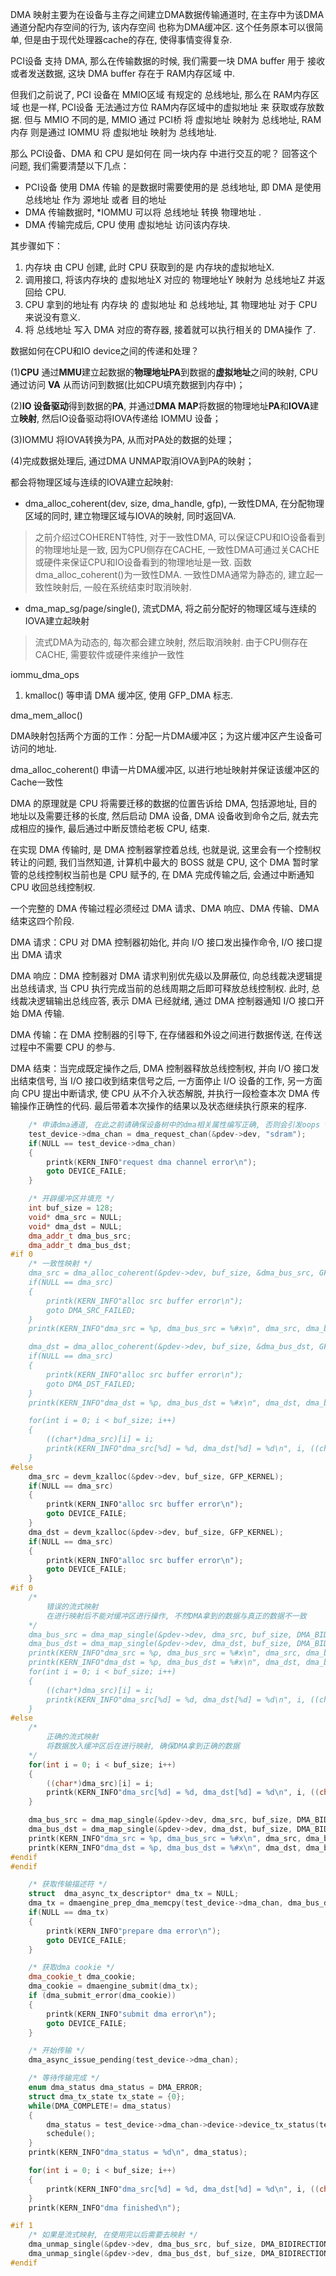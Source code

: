 
DMA 映射主要为在设备与主存之间建立DMA数据传输通道时, 在主存中为该DMA通道分配内存空间的行为, 该内存空间
也称为DMA缓冲区. 这个任务原本可以很简单, 但是由于现代处理器cache的存在, 使得事情变得复杂. 



PCI设备 支持 DMA, 那么在传输数据的时候, 我们需要一块 DMA buffer 用于 接收或者发送数据, 这块 DMA buffer 存在于 RAM内存区域 中. 

但我们之前说了, PCI 设备在 MMIO区域 有规定的 总线地址, 那么在 RAM内存区域 也是一样, PCI设备 无法通过方位 RAM内存区域中的虚拟地址 来 获取或存放数据. 但与 MMIO 不同的是, MMIO 通过 PCI桥 将 虚拟地址 映射为 总线地址, RAM内存 则是通过 IOMMU 将 虚拟地址 映射为 总线地址. 

那么 PCI设备、DMA 和 CPU 是如何在 同一块内存 中进行交互的呢？
回答这个问题, 我们需要清楚以下几点：

* PCI设备 使用 DMA 传输 的是数据时需要使用的是 总线地址, 即 DMA 是使用 总线地址 作为 源地址 或者 目的地址
* DMA 传输数据时, *IOMMU 可以将 总线地址 转换 物理地址 . 
* DMA 传输完成后, CPU 使用 虚拟地址 访问该内存块. 

其步骤如下：

1. 内存块 由 CPU 创建, 此时 CPU 获取到的是 内存块的虚拟地址X. 
2. 调用接口, 将该内存块的 虚拟地址X 对应的 物理地址Y 映射为 总线地址Z 并返回给 CPU. 
3. CPU 拿到的地址有 内存块 的 虚拟地址 和 总线地址, 其 物理地址 对于 CPU 来说没有意义. 
4. 将 总线地址 写入 DMA 对应的寄存器, 接着就可以执行相关的 DMA操作 了. 


数据如何在CPU和IO device之间的传递和处理？

(1)**CPU** 通过**MMU**建立起数据的**物理地址PA**到数据的**虚拟地址**之间的映射, CPU 通过访问 **VA** 从而访问到数据(比如CPU填充数据到内存中)；

(2)**IO 设备驱动**得到数据的**PA**, 并通过**DMA MAP**将数据的物理地址**PA**和**IOVA**建立**映射**, 然后IO设备驱动将IOVA传递给 IOMMU 设备；

(3)IOMMU 将IOVA转换为PA, 从而对PA处的数据的处理；

(4)完成数据处理后, 通过DMA UNMAP取消IOVA到PA的映射；

都会将物理区域与连续的IOVA建立起映射:

* dma_alloc_coherent(dev, size, dma_handle, gfp), 一致性DMA, 在分配物理区域的同时, 建立物理区域与IOVA的映射, 同时返回VA. 

> 之前介绍过COHERENT特性, 对于一致性DMA, 可以保证CPU和IO设备看到的物理地址是一致, 因为CPU侧存在CACHE, 一致性DMA可通过关CACHE或硬件来保证CPU和IO设备看到的物理地址是一致. 函数dma_alloc_coherent()为一致性DMA. 一致性DMA通常为静态的, 建立起一致性映射后, 一般在系统结束时取消映射. 

* dma_map_sg/page/single(), 流式DMA, 将之前分配好的物理区域与连续的IOVA建立起映射

> 流式DMA为动态的, 每次都会建立映射, 然后取消映射. 由于CPU侧存在CACHE, 需要软件或硬件来维护一致性

iommu_dma_ops




1. kmalloc() 等申请 DMA 缓冲区, 使用 GFP_DMA 标志.


dma_mem_alloc()



DMA映射包括两个方面的工作：分配一片DMA缓冲区；为这片缓冲区产生设备可访问的地址. 

dma_alloc_coherent() 申请一片DMA缓冲区, 以进行地址映射并保证该缓冲区的Cache一致性







DMA 的原理就是 CPU 将需要迁移的数据的位置告诉给 DMA, 包括源地址, 目的地址以及需要迁移的长度, 然后启动 DMA 设备, DMA 设备收到命令之后, 就去完成相应的操作, 最后通过中断反馈给老板 CPU, 结束. 


在实现 DMA 传输时, 是 DMA 控制器掌控着总线, 也就是说, 这里会有一个控制权转让的问题, 我们当然知道, 计算机中最大的 BOSS 就是 CPU, 这个 DMA 暂时掌管的总线控制权当前也是 CPU 赋予的, 在 DMA 完成传输之后, 会通过中断通知 CPU 收回总线控制权. 

一个完整的 DMA 传输过程必须经过 DMA 请求、DMA 响应、DMA 传输、DMA 结束这四个阶段. 

DMA 请求：CPU 对 DMA 控制器初始化, 并向 I/O 接口发出操作命令, I/O 接口提出 DMA 请求

DMA 响应：DMA 控制器对 DMA 请求判别优先级以及屏蔽位, 向总线裁决逻辑提出总线请求, 当 CPU 执行完成当前的总线周期之后即可释放总线控制权. 此时, 总线裁决逻辑输出总线应答, 表示 DMA 已经就绪, 通过 DMA 控制器通知 I/O 接口开始 DMA 传输. 

DMA 传输：在 DMA 控制器的引导下, 在存储器和外设之间进行数据传送, 在传送过程中不需要 CPU 的参与. 

DMA 结束：当完成既定操作之后, DMA 控制器释放总线控制权, 并向 I/O 接口发出结束信号, 当 I/O 接口收到结束信号之后, 一方面停止 I/O 设备的工作, 另一方面向 CPU 提出中断请求, 使 CPU 从不介入状态解脱, 并执行一段检查本次 DMA 传输操作正确性的代码. 最后带着本次操作的结果以及状态继续执行原来的程序. 


```cpp
    /* 申请dma通道, 在此之前请确保设备树中的dma相关属性编写正确, 否则会引发oops */
    test_device->dma_chan = dma_request_chan(&pdev->dev, "sdram");
    if(NULL == test_device->dma_chan)
    {
        printk(KERN_INFO"request dma channel error\n");
        goto DEVICE_FAILE;
    }

    /* 开辟缓冲区并填充 */
    int buf_size = 128;
    void* dma_src = NULL;
    void* dma_dst = NULL;    
    dma_addr_t dma_bus_src;
    dma_addr_t dma_bus_dst;    
#if 0
    /* 一致性映射 */
    dma_src = dma_alloc_coherent(&pdev->dev, buf_size, &dma_bus_src, GFP_KERNEL|GFP_DMA);
    if(NULL == dma_src)
    {
        printk(KERN_INFO"alloc src buffer error\n");
        goto DMA_SRC_FAILED;
    }    
    printk(KERN_INFO"dma_src = %p, dma_bus_src = %#x\n", dma_src, dma_bus_src);

    dma_dst = dma_alloc_coherent(&pdev->dev, buf_size, &dma_bus_dst, GFP_KERNEL|GFP_DMA);
    if(NULL == dma_src)
    {
        printk(KERN_INFO"alloc src buffer error\n");
        goto DMA_DST_FAILED;
    } 
    printk(KERN_INFO"dma_dst = %p, dma_bus_dst = %#x\n", dma_dst, dma_bus_dst);

    for(int i = 0; i < buf_size; i++)
    {
        ((char*)dma_src)[i] = i;
        printk(KERN_INFO"dma_src[%d] = %d, dma_dst[%d] = %d\n", i, ((char*)dma_src)[i], i, ((char*)dma_dst)[i]);
    }    
#else
    dma_src = devm_kzalloc(&pdev->dev, buf_size, GFP_KERNEL);
    if(NULL == dma_src)
    {
        printk(KERN_INFO"alloc src buffer error\n");
        goto DEVICE_FAILE;
    }      
    dma_dst = devm_kzalloc(&pdev->dev, buf_size, GFP_KERNEL);
    if(NULL == dma_src)
    {
        printk(KERN_INFO"alloc src buffer error\n");
        goto DEVICE_FAILE;
    }    
#if 0
    /* 
        错误的流式映射 
        在进行映射后不能对缓冲区进行操作, 不然DMA拿到的数据与真正的数据不一致
    */
    dma_bus_src = dma_map_single(&pdev->dev, dma_src, buf_size, DMA_BIDIRECTIONAL);
    dma_bus_dst = dma_map_single(&pdev->dev, dma_dst, buf_size, DMA_BIDIRECTIONAL);
    printk(KERN_INFO"dma_src = %p, dma_bus_src = %#x\n", dma_src, dma_bus_src);
    printk(KERN_INFO"dma_dst = %p, dma_bus_dst = %#x\n", dma_dst, dma_bus_dst);     
    for(int i = 0; i < buf_size; i++)
    {
        ((char*)dma_src)[i] = i;
        printk(KERN_INFO"dma_src[%d] = %d, dma_dst[%d] = %d\n", i, ((char*)dma_src)[i], i, ((char*)dma_dst)[i]);
    } 
#else
    /* 
        正确的流式映射 
        将数据放入缓冲区后在进行映射, 确保DMA拿到正确的数据
    */
    for(int i = 0; i < buf_size; i++)
    {
        ((char*)dma_src)[i] = i;
        printk(KERN_INFO"dma_src[%d] = %d, dma_dst[%d] = %d\n", i, ((char*)dma_src)[i], i, ((char*)dma_dst)[i]);
    } 

    dma_bus_src = dma_map_single(&pdev->dev, dma_src, buf_size, DMA_BIDIRECTIONAL);
    dma_bus_dst = dma_map_single(&pdev->dev, dma_dst, buf_size, DMA_BIDIRECTIONAL);
    printk(KERN_INFO"dma_src = %p, dma_bus_src = %#x\n", dma_src, dma_bus_src);
    printk(KERN_INFO"dma_dst = %p, dma_bus_dst = %#x\n", dma_dst, dma_bus_dst); 
#endif
#endif

    /* 获取传输描述符 */
    struct  dma_async_tx_descriptor* dma_tx = NULL;
    dma_tx = dmaengine_prep_dma_memcpy(test_device->dma_chan, dma_bus_dst, dma_bus_src, buf_size, DMA_PREP_INTERRUPT);      
    if(NULL == dma_tx)
    {
        printk(KERN_INFO"prepare dma error\n");
        goto DEVICE_FAILE;
    }    

    /* 获取dma cookie */
    dma_cookie_t dma_cookie;
    dma_cookie = dmaengine_submit(dma_tx);
    if (dma_submit_error(dma_cookie))
    {
        printk(KERN_INFO"submit dma error\n");
        goto DEVICE_FAILE;
    }    

    /* 开始传输 */
    dma_async_issue_pending(test_device->dma_chan);

    /* 等待传输完成 */
    enum dma_status dma_status = DMA_ERROR;
    struct dma_tx_state tx_state = {0};
    while(DMA_COMPLETE!= dma_status)
    {
        dma_status = test_device->dma_chan->device->device_tx_status(test_device->dma_chan, dma_cookie, &tx_state);
        schedule();
    }
    printk(KERN_INFO"dma_status = %d\n", dma_status);

    for(int i = 0; i < buf_size; i++)
    {
        printk(KERN_INFO"dma_src[%d] = %d, dma_dst[%d] = %d\n", i, ((char*)dma_src)[i], i, ((char*)dma_dst)[i]);
    }
    printk(KERN_INFO"dma finished\n");

#if 1
    /* 如果是流式映射, 在使用完以后需要去映射 */
    dma_unmap_single(&pdev->dev, dma_bus_src, buf_size, DMA_BIDIRECTIONAL);
    dma_unmap_single(&pdev->dev, dma_bus_dst, buf_size, DMA_BIDIRECTIONAL);    
#endif
```